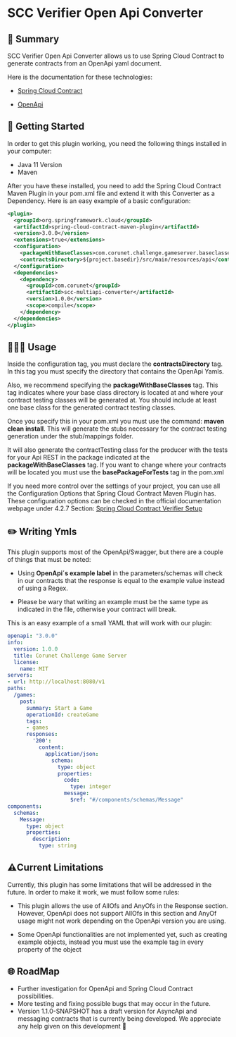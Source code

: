 
# SCC Verifier Open Api Converter

## 📜 Summary

SCC Verifier Open Api Converter allows us to use Spring Cloud Contract to generate contracts from an OpenApi yaml document.

Here is the documentation for these technologies:

- [Spring Cloud Contract](https://cloud.spring.io/spring-cloud-contract/reference/html/)

- [OpenApi](https://swagger.io/specification/)

## 🚀 Getting Started

In order to get this plugin working, you need the following things installed in your computer:

- Java 11 Version
- Maven

After you have these installed, you need to add the Spring Cloud Contract Maven Plugin in your pom.xml file and extend it with this Converter as a Dependency. Here is an easy example of a basic configuration:

```xml
<plugin>
  <groupId>org.springframework.cloud</groupId>
  <artifactId>spring-cloud-contract-maven-plugin</artifactId>
  <version>3.0.0</version>
  <extensions>true</extensions>
  <configuration>
    <packageWithBaseClasses>com.corunet.challenge.gameserver.baseclasses</packageWithBaseClasses>
    <contractsDirectory>${project.basedir}/src/main/resources/api</contractsDirectory>
  </configuration>
  <dependencies>
    <dependency>
      <groupId>com.corunet</groupId>
      <artifactId>scc-multiapi-converter</artifactId>
      <version>1.0.0</version>
      <scope>compile</scope>
    </dependency>
  </dependencies>
</plugin>
```

## 🧑🏻‍💻 Usage

Inside the configuration tag, you must declare the **contractsDirectory** tag. In this tag you must specify the directory that contains the OpenApi Yamls.

Also, we recommend specifying the **packageWithBaseClasses** tag. This tag indicates where your base class directory is located at and where your contract testing classes will be generated at. You should include at least one base class for the generated contract testing classes.

Once you specify this in your pom.xml you must use the command: **maven** **clean** **install**. This will generate the stubs necessary for the contract testing generation under the stub/mappings folder.

It will also generate the contractTesting class for the producer with the tests for your Api REST in the package indicated at the **packageWithBaseClasses** tag. If you want to change where your contracts will be located you must use the **basePackageForTests** tag in the pom.xml

If you need more control over the settings of your project, you can use all the Configuration Options that Spring Cloud Contract Maven Plugin has. These configuration options can be checked in the official documentation webpage under 4.2.7 Section: [Spring Cloud Contract Verifier Setup](https://cloud.spring.io/spring-cloud-contract/2.0.x/multi/multi__spring_cloud_contract_verifier_setup.html#maven-configuration-options)

## ✏️ Writing Ymls

This plugin supports most of the OpenApi/Swagger, but there are a couple of things that must be noted:

- Using **OpenApi´s example label** in the parameters/schemas will check in our contracts that the response is equal to the example value instead of using a Regex.

- Please be wary that writing an example must be the same type as indicated in the file, otherwise your contract will break.

This is an easy example of a small YAML that will work with our plugin:

```yaml
openapi: "3.0.0"
info:
  version: 1.0.0
  title: Corunet Challenge Game Server
  license:
    name: MIT
servers:
- url: http://localhost:8080/v1
paths:
  /games:
    post:
      summary: Start a Game
      operationId: createGame
      tags:
      - games
      responses:
        '200':
          content:
            application/json:
              schema:
                type: object
                properties:
                  code:
                    type: integer
                  message:
                    $ref: "#/components/schemas/Message"
components:
  schemas:
    Message:
      type: object
      properties:
        description:
          type: string
```

## ⚠️Current Limitations

Currently, this plugin has some limitations that will be addressed in the future. In order to make it work, we must follow some rules:

- This plugin allows the use of AllOfs and AnyOfs in the Response section. However, OpenApi does not support AllOfs in this section and AnyOf usage might not work depending on the OpenApi version you are using.

- Some OpenApi functionalities are not implemented yet, such as creating example objects, instead you must use the example tag in every property of the object

## 🌐 RoadMap

- Further investigation for OpenApi and Spring Cloud Contract possibilities.
- More testing and fixing possible bugs that may occur in the future.
- Version 1.1.0-SNAPSHOT has a draft version for AsyncApi and messaging contracts that is currently being developed. We appreciate any help given on this development 💜
